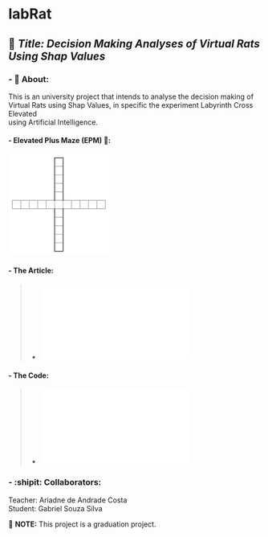 # labRat

## :rocket: ***Title: Decision Making Analyses of Virtual Rats Using Shap Values***

### - :dart: About:
<p>This is an university project that intends to analyse the decision making of <br>
Virtual Rats using Shap Values, in specific the experiment Labyrinth Cross Elevated <br>
using Artificial Intelligence.</p>

#### - Elevated Plus Maze (EPM) :rat::
<img src="labrinth.png" alt="labrinth" width="200"/>

#### - The Article:

>  *  ![lab](/Article.md)

#### - The Code:

>  *  ![lab](/labyrinth.py)


### - :shipit: Collaborators:
<p>   Teacher: Ariadne de Andrade Costa <br>
   Student: Gabriel Souza Silva</p>

:pushpin: __NOTE:__ This project is a graduation project.
